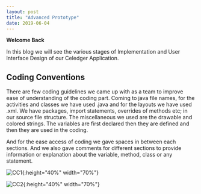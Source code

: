 ```yaml
---
layout: post
title: "Advanced Prototype"
date: 2019-06-04
---
```


**Welcome Back**

In this blog we will see the various stages of Implementation and User Interface Design of our Celedger Application.

## Coding Conventions

There are few coding guidelines we came up with as a team to improve ease of understanding of the coding part. Coming to java file names, for the activities and classes we have used .java and for the layouts we have used .xml. We have packages, import statements, overrides of methods etc; in our source file structure. The miscellaneous we used are the drawable and colored strings. The variables are first declared then they are defined and then they are used in the coding.

And for the ease access of coding we gave spaces in between each sections. And we also gave comments for different sections to provide information or explanation about the variable, method, class or any statement.

![CC1]({{site.baseurl}}/images/CC1.png "CC1"){:height="40%" width="70%"}

![CC2]({{site.baseurl}}/images/CC2.png "CC2"){:height="40%" width="70%"}
